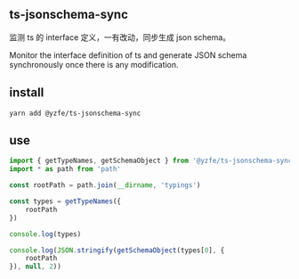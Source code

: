 ## ts-jsonschema-sync

监测 ts 的 interface 定义，一有改动，同步生成 json schema。

Monitor the interface definition of ts and generate JSON schema synchronously once there is any modification.

## install

```
yarn add @yzfe/ts-jsonschema-sync
```

## use

```ts
import { getTypeNames, getSchemaObject } from '@yzfe/ts-jsonschema-sync'
import * as path from 'path'

const rootPath = path.join(__dirname, 'typings')

const types = getTypeNames({
    rootPath
})

console.log(types)

console.log(JSON.stringify(getSchemaObject(types[0], {
    rootPath
}), null, 2))
```
